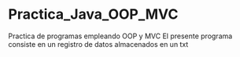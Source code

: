 # Practica_Java_OOP_MVC
Practica de programas empleando OOP y MVC
El presente programa consiste en un registro de datos almacenados en un txt
